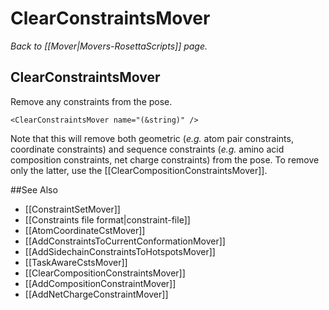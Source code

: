 # ClearConstraintsMover
*Back to [[Mover|Movers-RosettaScripts]] page.*
## ClearConstraintsMover

Remove any constraints from the pose.

    <ClearConstraintsMover name="(&string)" />

Note that this will remove both geometric (_e.g._ atom pair constraints, coordinate constraints) and sequence constraints (_e.g._ amino acid composition constraints, net charge constraints) from the pose.  To remove only the latter, use the [[ClearCompositionConstraintsMover]].


##See Also

* [[ConstraintSetMover]]
* [[Constraints file format|constraint-file]]
* [[AtomCoordinateCstMover]]
* [[AddConstraintsToCurrentConformationMover]]
* [[AddSidechainConstraintsToHotspotsMover]]
* [[TaskAwareCstsMover]]
* [[ClearCompositionConstraintsMover]]
* [[AddCompositionConstraintMover]]
* [[AddNetChargeConstraintMover]]
